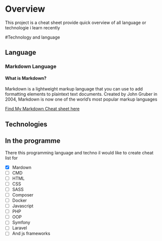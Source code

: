 # Overview 
This project is a cheat sheet provide quick overview of all language or technologie i learn recently


#Technology and language
## Language
### Markdown Language
#### What is Markdown?
Markdown is a lightweight markup language that you can use to add formatting
elements to plaintext text documents. Created by John Gruber in 2004, Markdown
is now one of the world’s most popular markup languages

[Find My Markdown Cheat sheet here](./markdown.md)
## Technologies


## In the programme

There this programming language and techno il would like to create cheat list for

- [x] Mardown
- [ ] CMD
- [ ] HTML
- [ ] CSS
- [ ] SASS
- [ ] Composer
- [ ] Docker
- [ ] Javascript
- [ ] PHP
- [ ] OOP
- [ ] Symfony
- [ ] Laravel
- [ ] And js frameworks
